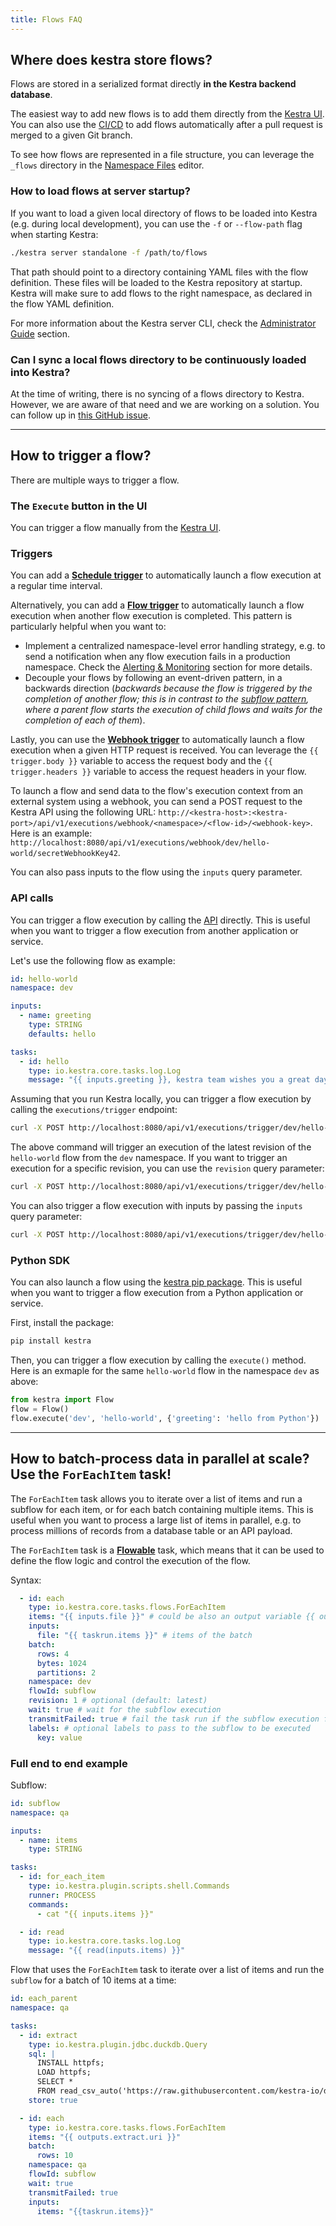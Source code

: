 ```yaml
---
title: Flows FAQ
---
```


## Where does kestra store flows?

Flows are stored in a serialized format directly **in the Kestra backend database**.

The easiest way to add new flows is to add them directly from the [Kestra UI](../04.user-interface-guide/index.md). You can also use the [CI/CD](../05.developer-guide/13.cicd/index.md) to add flows automatically after a pull request is merged to a given Git branch.

To see how flows are represented in a file structure, you can leverage the `_flows` directory in the [Namespace Files](../05.developer-guide/namespace-files.md) editor.

### How to load flows at server startup?

If you want to load a given local directory of flows to be loaded into Kestra (e.g. during local development), you can use the `-f` or `--flow-path` flag when starting Kestra:

```bash
./kestra server standalone -f /path/to/flows
```

That path should point to a directory containing YAML files with the flow definition. These files will be loaded to the Kestra repository at startup. Kestra will make sure to add flows to the right namespace, as declared in the flow YAML definition.

For more information about the Kestra server CLI, check the [Administrator Guide](../09.administrator-guide/04.servers.md) section.

### Can I sync a local flows directory to be continuously loaded into Kestra?
At the time of writing, there is no syncing of a flows directory to Kestra. However, we are aware of that need and we are working on a solution. You can follow up in [this GitHub issue](https://github.com/kestra-io/kestra/issues/2403).

---

## How to trigger a flow?

There are multiple ways to trigger a flow.

### The `Execute` button in the UI

You can trigger a flow manually from the [Kestra UI](../04.user-interface-guide/index.md).

### Triggers

You can add a **[Schedule trigger](../03.concepts/triggers/schedule-trigger)** to automatically launch a flow execution at a regular time interval.

Alternatively, you can add a **[Flow trigger](../03.concepts/triggers/flow-trigger.md)** to automatically launch a flow execution when another flow execution is completed. This pattern is particularly helpful when you want to:
- Implement a centralized namespace-level error handling strategy, e.g. to send a notification when any flow execution fails in a production namespace. Check the [Alerting & Monitoring](../09.administrator-guide/03.monitoring/index.md) section for more details.
- Decouple your flows by following an event-driven pattern, in a backwards direction (_backwards because the flow is triggered by the completion of another flow; this is in contrast to the [subflow pattern](https://kestra.io/plugins/core/tasks/flows/io.kestra.core.tasks.flows.subflow), where a parent flow starts the execution of child flows and waits for the completion of each of them_).

Lastly, you can use the **[Webhook trigger](../03.concepts/triggers/03.webhook.md)** to automatically launch a flow execution when a given HTTP request is received. You can leverage the `{{ trigger.body }}` variable to access the request body and the `{{ trigger.headers }}` variable to access the request headers in your flow.

To launch a flow and send data to the flow's execution context from an external system using a webhook, you can send a POST request to the Kestra API using the following URL: `http://<kestra-host>:<kestra-port>/api/v1/executions/webhook/<namespace>/<flow-id>/<webhook-key>`. Here is an example: `http://localhost:8080/api/v1/executions/webhook/dev/hello-world/secretWebhookKey42`.

You can also pass inputs to the flow using the `inputs` query parameter.

### API calls

You can trigger a flow execution by calling the [API](../12.api-guide/index.md) directly. This is useful when you want to trigger a flow execution from another application or service.

Let's use the following flow as example:

```yaml
id: hello-world
namespace: dev

inputs:
  - name: greeting
    type: STRING
    defaults: hello

tasks:
  - id: hello
    type: io.kestra.core.tasks.log.Log
    message: "{{ inputs.greeting }}, kestra team wishes you a great day!"
```

Assuming that you run Kestra locally, you can trigger a flow execution by calling the ``executions/trigger`` endpoint:

```bash
curl -X POST http://localhost:8080/api/v1/executions/trigger/dev/hello-world
```

The above command will trigger an execution of the latest revision of the `hello-world` flow from the `dev` namespace. If you want to trigger an execution for a specific revision, you can use the `revision` query parameter:

```bash
curl -X POST http://localhost:8080/api/v1/executions/trigger/dev/hello-world?revision=6
```

You can also trigger a flow execution with inputs by passing the `inputs` query parameter:

```bash
curl -X POST http://localhost:8080/api/v1/executions/trigger/dev/hello-world -F greeting="hey there"
```


### Python SDK

You can also launch a flow using the [kestra pip package](https://github.com/kestra-io/libs). This is useful when you want to trigger a flow execution from a Python application or service.

First, install the package:

```bash
pip install kestra
```

Then, you can trigger a flow execution by calling the `execute()` method. Here is an exmaple for the same `hello-world` flow in the namespace `dev` as above:

```python
from kestra import Flow
flow = Flow()
flow.execute('dev', 'hello-world', {'greeting': 'hello from Python'})
```


---

## How to batch-process data in parallel at scale? Use the `ForEachItem` task!

The `ForEachItem` task allows you to iterate over a list of items and run a subflow for each item, or for each batch containing multiple items. This is useful when you want to process a large list of items in parallel, e.g. to process millions of records from a database table or an API payload.

The `ForEachItem` task is a **[Flowable](../01.tutorial/05.flowable.md)** task, which means that it can be used to define the flow logic and control the execution of the flow.

Syntax:

```yaml
  - id: each
    type: io.kestra.core.tasks.flows.ForEachItem
    items: "{{ inputs.file }}" # could be also an output variable {{ outputs.extract.uri }}
    inputs:
      file: "{{ taskrun.items }}" # items of the batch
    batch:
      rows: 4
      bytes: 1024
      partitions: 2
    namespace: dev
    flowId: subflow
    revision: 1 # optional (default: latest)
    wait: true # wait for the subflow execution
    transmitFailed: true # fail the task run if the subflow execution fails
    labels: # optional labels to pass to the subflow to be executed
      key: value
```

### Full end to end example

Subflow:

```yaml
id: subflow
namespace: qa

inputs:
  - name: items
    type: STRING

tasks:
  - id: for_each_item
    type: io.kestra.plugin.scripts.shell.Commands
    runner: PROCESS
    commands:
      - cat "{{ inputs.items }}"

  - id: read
    type: io.kestra.core.tasks.log.Log
    message: "{{ read(inputs.items) }}"
```

Flow that uses the `ForEachItem` task to iterate over a list of items and run the `subflow` for a batch of 10 items at a time:

```yaml
id: each_parent
namespace: qa

tasks:
  - id: extract
    type: io.kestra.plugin.jdbc.duckdb.Query
    sql: |
      INSTALL httpfs;
      LOAD httpfs;
      SELECT *
      FROM read_csv_auto('https://raw.githubusercontent.com/kestra-io/datasets/main/csv/orders.csv', header=True);
    store: true

  - id: each
    type: io.kestra.core.tasks.flows.ForEachItem
    items: "{{ outputs.extract.uri }}"
    batch:
      rows: 10
    namespace: qa
    flowId: subflow
    wait: true
    transmitFailed: true
    inputs:
      items: "{{taskrun.items}}"
```

